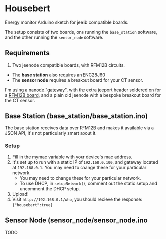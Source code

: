 # Housebert

Energy monitor Arduino sketch for jeelib compatible boards.

The setup consists of two boards, one running the `base_station` software, and the other running the `sensor_node` software.

## Requirements

1. Two jeenode compatible boards, with RFM12B circuits.
  - The __base station__ also requires an ENC28J60
  - The __sensor node__ requires a breakout board for your CT sensor.

I'm using a [nanode "gateway"](http://www.nanode.eu/), with the extra jeeport header soldered on for a [RFM12B board](http://jeelabs.net/projects/hardware/wiki/RFM12B_Board), and a plain old jeenode with a bespoke breakout board for the CT sensor.

## Base Station (base\_station/base\_station.ino)

The base station receives data over RFM12B and makes it available via a JSON API, it's not particularly smart about it.

### Setup

1. Fill in the mymac variable with your device's mac address.
2. It's set up to run with a static IP of `192.168.0.100`, and gateway located
at `192.168.0.1`. You may need to change these for your particular network.
    - You may need to change these for your particular network.
    - To use DHCP, in `setupNetwork()`, comment out the static setup and
    uncomment the DHCP setup.
3. Upload!
4. Visit `http://192.168.0.1/who`, you should recieve the response:
    `{"housebert":true}`

## Sensor Node (sensor\_node/sensor\_node.ino

TODO

